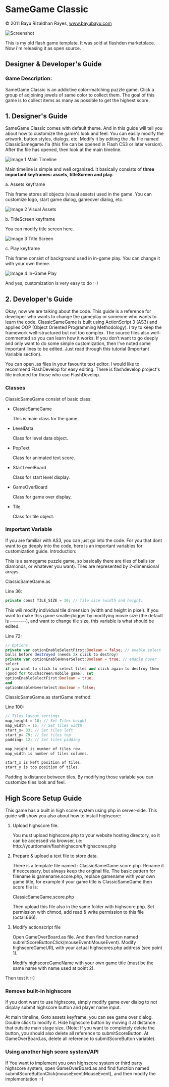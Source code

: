 # SameGame Classic

© 2011 Bayu Rizaldhan Rayes, www.bayubayu.com

![Screenshot](/guide/screenshot.gif)

This is my old flash game template. It was sold at flashden marketplace. Now i'm releasing it as open source.

## Designer & Developer's Guide

### Game Description:

SameGame Classic is an addictive color-matching puzzle game. Click a group of adjoining
jewels of same color to collect them. The goal of this game is to collect items as many as
possible to get the highest score.

## 1. Designer's Guide

SameGame Classic comes with default theme. And in this guide will tell you about how to
customize the game's look and feel. You can easily modify the artwork, button styles,
dialogs, etc. Modify it by editing the .fla file named ClassicSamegame.fla (this file can
be opened in Flash CS3 or later version). After the file has opened, then look at the main
timeline.

![Image 1 Main Timeline](/guide/screenshot1.png)

Main timeline is simple and well organized. It basically consists of **three important
keyframes: assets, titleScreen and play.**

a. Assets keyframe

This frame stores all objects (visual assets) used in the game. You can customize logo,
start game dialog, gameover dialog, etc.

![Image 2 Visual Assets](/guide/screenshot2.jpg)

b. TitleScreen keyframe

You can modify title screen here.

![Image 3 Title Screen](/guide/screenshot3.jpg)

c. Play keyframe

This frame consist of background used in in-game play. You can change it with your own
theme.

![Image 4 In-Game Play](/guide/screenshot4.jpg)

And yes, customization is very easy to do :-)

## 2. Developer's Guide

Okay, now we are talking about the code. This guide is a reference for developer who
wants to change the gameplay or someone who wants to learn the
code. ClassicSameGame is built using ActionScript 3 (AS3) and applies OOP (Object
Oriented Programming Methodology). I try to keep the framework well-structured but not
too complex. The source files also well-commented so you can learn how it works. If you
don’t want to go deeply and only want to do some simple customization, then I've noted
some important lines to be edited. Just read through this tutorial (Important Variable
section).

You can open .as files in your favourite text editor. I would like to recommend
FlashDevelop for easy editing. There is flashdevelop project's file included for those who
use FlashDevelop.

### Classes

ClassicSameGame consist of basic class:

* ClassicSameGame
    
    This is main class for the game.

* LevelData
    
    Class for level data object.

* PopText
    
    Class for animated text score.

* StartLevelBoard

    Class for start level display.

* GameOverBoard

    Class for game over display.
    
* Tile

    Class for tile object.

### Important Variable

If you are familiar with AS3, you can just go into the code. For you that dont want to go
deeply into the code, here is an important variables for customization guide.
Introduction:

This is a samegame puzzle game, so basically there are tiles of balls (or diamonds, or
whatever you want). Tiles are represented by 2-dimensional arrays.

ClassicSameGame.as    

Line 36:

```actionscript
private const TILE_SIZE = 20; // Tile size (width and height)
```

This will modify individual tile dimension (width and height in pixel). If you want to make this
game smaller/bigger by modifying movie size (the default is --------), and want to change tile
size, this variable is what should be edited.

Line 72:

```actionscript
// Options
private var optionEnableSelectFirst:Boolean = false; // enable select
balls before destroyed (needs 2x click to destroy)
private var optionEnableHoverSelect:Boolean = true; // enable hover
select
if you want to click to select tiles and click again to destroy them
(good for touchscreen/mobile game), set
optionEnableSelectFirst:Boolean = true;
and
optionEnableHoverSelect:Boolean = false;
```

ClassicSameGame.as startGame method:

Line 100:

```actionscript
// Tiles layout settings
map_height = 10; // Set Tiles height
map_width = 16; // Set Tiles width
start_x= 33; // Set tiles left
start_y= 79; // Set tiles top
padding= 12; // Set tiles padding

map_height is number of tiles row.
map_width is number of tiles columns.

start_x is keft position of tiles.
start_y is top position of tiles.
```

Padding is distance between tiles.
By modifying those variable you can customize tiles look and feel.

## High Score Setup Guide

This game has a built in high score system using php in server-side. This guide will show you
also about how to install highscore:

1. Upload highscore file.

    You must upload highscore.php to your website hosting directory, so it can be
    accessed via browser, i.e:
    http://yourdomain/flashhighscore/highscores.php

2. Prepare & upload a text file to store data.

    There is a template file named : ClassicSameGame.score.php. Rename it if
    neccessary, but always keep the original file. The basic pattern for filename is
    gamename.score.php, replace gamename with your own game title, for example if
    your game title is ClassicSameGame then score file is:

    ClassicSameGame.score.php

    Then upload this file also in the same folder with highscore.php. Set permission with
    chmod, add read & write permission to this file (octal:666).

3. Modify actionscript file

    Open GameOverBoard.as file. And then find function named
    submitScoreButtonClick(mouseEvent:MouseEvent).
    Modify highscoreGameURL with your actual highscores.php address (see point 1).

    Modify highscoreGameName with your own game title (must be the same name with
    name used at point 2).

Then test it :-)

### Remove built-in highscore

If you dont want to use highscore, simply modify game over dialog to not display submit
highscore button and player name input.

At main timeline, Goto assets keyframe, you can see game over dialog. Double click to
modify it. Hide highscore button by moving it at distance that outside main stage size.
(Note: If you want to completely delete the button, you should also delete all reference to
submitScoreButton. At GameOverBoard.as, delete all reference to submitScoreButton
variable).

### Using another high score system/API

If You want to implement you own highscore system or third party highscore system, open
GameOverBoard.as and find function named
submitScoreButtonClick(mouseEvent:MouseEvent), and then modify the implementation :-)